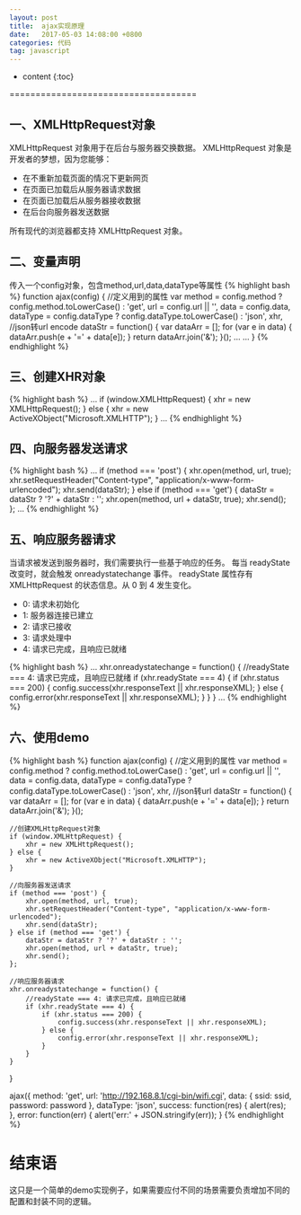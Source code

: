 ```yaml
---
layout: post
title:  ajax实现原理
date:   2017-05-03 14:08:00 +0800
categories: 代码
tag: javascript
---
```


* content
{:toc}


====================================

一、XMLHttpRequest对象
------------------------------------
XMLHttpRequest 对象用于在后台与服务器交换数据。
XMLHttpRequest 对象是开发者的梦想，因为您能够：

* 在不重新加载页面的情况下更新网页
* 在页面已加载后从服务器请求数据
* 在页面已加载后从服务器接收数据
* 在后台向服务器发送数据

所有现代的浏览器都支持 XMLHttpRequest 对象。

二、变量声明
------------------------------------
传入一个config对象，包含method,url,data,dataType等属性
{% highlight bash %}
function ajax(config) {
    //定义用到的属性
    var method = config.method ? config.method.toLowerCase() : 'get',
        url = config.url || '',
        data = config.data,
        dataType = config.dataType ? config.dataType.toLowerCase() : 'json',
        xhr,
        //json转url encode
        dataStr = function() {
            var dataArr = [];
            for (var e in data) {
                dataArr.push(e + '=' + data[e]);
            }
            return dataArr.join('&');
        }();
    ...
    ...
}
{% endhighlight %}

三、创建XHR对象
------------------------------------

{% highlight bash %}
...
if (window.XMLHttpRequest) {
    xhr = new XMLHttpRequest();
} else {
    xhr = new ActiveXObject("Microsoft.XMLHTTP");
}
...
{% endhighlight %}

四、向服务器发送请求
------------------------------------

{% highlight bash %}
...
if (method === 'post') {
    xhr.open(method, url, true);
    xhr.setRequestHeader("Content-type", "application/x-www-form-urlencoded");
    xhr.send(dataStr);
} else if (method === 'get') {
    dataStr = dataStr ? '?' + dataStr : '';
    xhr.open(method, url + dataStr, true);
    xhr.send();
};
...
{% endhighlight %}

五、响应服务器请求
------------------------------------
当请求被发送到服务器时，我们需要执行一些基于响应的任务。
每当 readyState 改变时，就会触发 onreadystatechange 事件。
readyState 属性存有 XMLHttpRequest 的状态信息。从 0 到 4 发生变化。

* 0: 请求未初始化
* 1: 服务器连接已建立
* 2: 请求已接收
* 3: 请求处理中
* 4: 请求已完成，且响应已就绪

{% highlight bash %}
...
    xhr.onreadystatechange = function() {
        //readyState === 4: 请求已完成，且响应已就绪
        if (xhr.readyState === 4) {
            if (xhr.status === 200) {
                config.success(xhr.responseText || xhr.responseXML);
            } else {
                config.error(xhr.responseText || xhr.responseXML);
            }
        }
    }
...
{% endhighlight %}

六、使用demo
------------------------------------

{% highlight bash %}
function ajax(config) {
    //定义用到的属性
    var method = config.method ? config.method.toLowerCase() : 'get',
        url = config.url || '',
        data = config.data,
        dataType = config.dataType ? config.dataType.toLowerCase() : 'json',
        xhr,
        //json转url
        dataStr = function() {
            var dataArr = [];
            for (var e in data) {
                dataArr.push(e + '=' + data[e]);
            }
            return dataArr.join('&');
        }();

    //创建XMLHttpRequest对象
    if (window.XMLHttpRequest) {
        xhr = new XMLHttpRequest();
    } else {
        xhr = new ActiveXObject("Microsoft.XMLHTTP");
    }

    //向服务器发送请求
    if (method === 'post') {
        xhr.open(method, url, true);
        xhr.setRequestHeader("Content-type", "application/x-www-form-urlencoded");
        xhr.send(dataStr);
    } else if (method === 'get') {
        dataStr = dataStr ? '?' + dataStr : '';
        xhr.open(method, url + dataStr, true);
        xhr.send();
    };

    //响应服务器请求
    xhr.onreadystatechange = function() {
        //readyState === 4: 请求已完成，且响应已就绪
        if (xhr.readyState === 4) {
            if (xhr.status === 200) {
                config.success(xhr.responseText || xhr.responseXML);
            } else {
                config.error(xhr.responseText || xhr.responseXML);
            }
        }
    }
}

ajax({
    method: 'get',
    url: 'http://192.168.8.1/cgi-bin/wifi.cgi',
    data: {
        ssid: ssid,
        password: password
    },
    dataType: 'json',
    success: function(res) {
        alert(res);
    },
    error: function(err) {
        alert('err:' + JSON.stringify(err));
    }
{% endhighlight %}

结束语
====================================
这只是一个简单的demo实现例子，如果需要应付不同的场景需要负责增加不同的配置和封装不同的逻辑。
